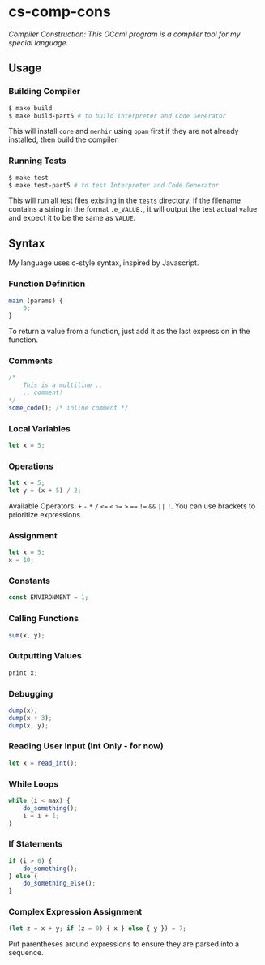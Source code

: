 # cs-comp-cons
*Compiler Construction: This OCaml program is a compiler tool for my special language.*

## Usage

### Building Compiler
``` bash
$ make build
$ make build-part5 # to build Interpreter and Code Generator
```
This will install `core` and `menhir` using `opam` first if they are not already installed, then build the compiler.

### Running Tests
``` bash
$ make test
$ make test-part5 # to test Interpreter and Code Generator
```
This will run all test files existing in the `tests` directory. If the filename contains a string in the format `.e_VALUE.`, it will output the test actual value and expect it to be the same as `VALUE`.

## Syntax
My language uses c-style syntax, inspired by Javascript.

### Function Definition
``` js
main (params) {
    0;
}
```
To return a value from a function, just add it as the last expression in the function.

### Comments
``` js
/*
    This is a multiline ..
    .. comment!
*/
some_code(); /* inline comment */
```

### Local Variables
``` js
let x = 5;
```

### Operations
``` js
let x = 5;
let y = (x + 5) / 2;
```
Available Operators: `+` `-` `*` `/` `<=` `<` `>=` `>` `==` `!=` `&&` `||` `!`. You can use brackets to prioritize expressions.

### Assignment
``` js
let x = 5;
x = 10;
```

### Constants
``` js
const ENVIRONMENT = 1;
```

### Calling Functions
``` js
sum(x, y);
```

### Outputting Values
``` js
print x;
```

### Debugging
``` js
dump(x);
dump(x + 3);
dump(x, y);
```

### Reading User Input (Int Only - for now)
``` js
let x = read_int();
```

### While Loops
``` js
while (i < max) {
    do_something();
    i = i + 1;
}
```

### If Statements
``` js
if (i > 0) {
    do_something();
} else {
    do_something_else();
}
```

### Complex Expression Assignment
``` js
(let z = x + y; if (z = 0) { x } else { y }) = 7;
```
Put parentheses around expressions to ensure they are parsed into a sequence.
